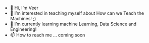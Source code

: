 - 👋 Hi, I’m Veer
- 👀 I’m interested in teaching myself about How can we Teach the Machines! ;)
- 🌱 I’m currently learning machine Learning, Data Science and Engineering! 
- 📫 How to reach me ... coming soon

<!---
veer5551/veer5551 is a ✨ special ✨ repository because its `README.md` (this file) appears on your GitHub profile.
You can click the Preview link to take a look at your changes.
--->
